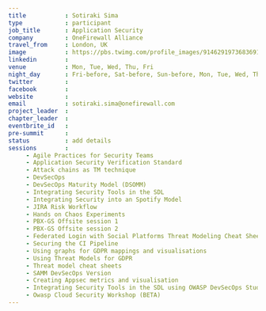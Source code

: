 ```yaml
---
title           : Sotiraki Sima
type            : participant
job_title       : Application Security
company         : OneFirewall Alliance
travel_from     : London, UK
image           : https://pbs.twimg.com/profile_images/914629197368369152/jslwoUyG_400x400.jpg
linkedin        :
venue           : Mon, Tue, Wed, Thu, Fri
night_day       : Fri-before, Sat-before, Sun-before, Mon, Tue, Wed, Thu
twitter         : 
facebook        :
website         :
email           : sotiraki.sima@onefirewall.com
project_leader  :
chapter_leader  :
eventbrite_id   :
pre-summit      :
status          : add details
sessions        :
     - Agile Practices for Security Teams
     - Application Security Verification Standard
     - Attack chains as TM technique
     - DevSecOps
     - DevSecOps Maturity Model (DSOMM)
     - Integrating Security Tools in the SDL
     - Integrating Security into an Spotify Model
     - JIRA Risk Workflow
     - Hands on Chaos Experiments
     - PBX-GS Offsite session 1
     - PBX-GS Offsite session 2
     - Federated Login with Social Platforms Threat Modeling Cheat Sheet
     - Securing the CI Pipeline
     - Using graphs for GDPR mappings and visualisations
     - Using Threat Models for GDPR
     - Threat model cheat sheets
     - SAMM DevSecOps Version
     - Creating Appsec metrics and visualisation
     - Integrating Security Tools in the SDL using OWASP DevSecOps Studio
     - Owasp Cloud Security Workshop (BETA)
---
```



<!-- put more details about participant here -->
